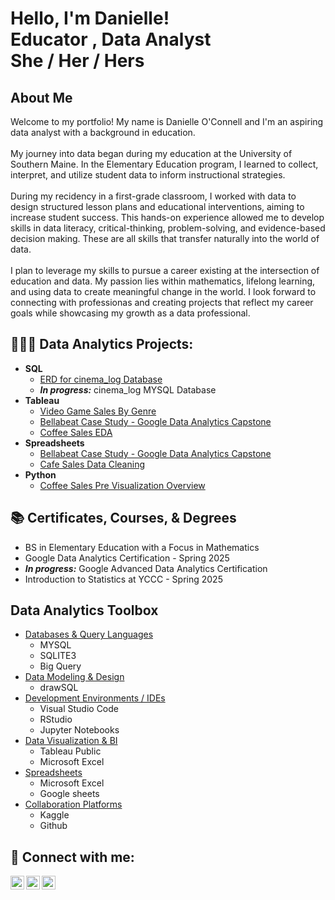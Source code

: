 <h1>Hello, I'm Danielle! <br/><a >Educator </a>, <a >Data Analyst </a> <br/<a > She / Her / Hers</a>

<h2>About Me</h2>

Welcome to my portfolio! My name is Danielle O'Connell and I'm an aspiring data analyst with a background in education. <br/>
<br/>
My journey into data began during my education at the University of Southern Maine. In the Elementary Education program, I learned to collect, interpret, and utilize student data to inform instructional strategies. <br/>
<br/>
During my recidency in a first-grade classroom, I worked with data to design structured lesson plans and educational interventions, aiming to increase student success. This hands-on experience allowed me to develop skills in data literacy, critical-thinking, problem-solving, and evidence-based decision making. These are all skills that transfer naturally into the world of data.<br/>
<br/>
I plan to leverage my skills to pursue a career existing at the intersection of education and data. My passion lies within mathematics, lifelong learning, and using data to create meaningful change in the world. I look forward to connecting with professionas and creating projects that reflect my career goals while showcasing my growth as a data professional.


<h2>👩🏻‍💻 Data Analytics Projects:</h2>

- <b>SQL</b>
  - [ERD for cinema_log Database](https://drawsql.app/teams/none-2722/diagrams/movies/embed)
  - ***In progress:*** cinema_log MYSQL Database 
- <b>Tableau</b>
  - [Video Game Sales By Genre](https://public.tableau.com/shared/4DFW72ZPM?:display_count=n&:origin=viz_share_link)
  - [Bellabeat Case Study - Google Data Analytics Capstone](https://public.tableau.com/views/BellabeatCaseStudy_17481137267880/Title?:language=en-US&:sid=&:redirect=auth&:display_count=n&:origin=viz_share_link)
  - [Coffee Sales EDA](https://public.tableau.com/views/CoffeeSalesEDA/Dashboard1?:language=en-US&:sid=&:redirect=auth&:display_count=n&:origin=viz_share_link)
- <b>Spreadsheets</b>
  - [Bellabeat Case Study - Google Data Analytics Capstone](https://public.tableau.com/views/BellabeatCaseStudy_17481137267880/Title?:language=en-US&:sid=&:redirect=auth&:display_count=n&:origin=viz_share_link)
  - [Cafe Sales Data Cleaning](https://mainecc-my.sharepoint.com/:x:/r/personal/danielle_oconnell_mainecc_edu/Documents/Cafe%20Sales%20Data.xlsx?d=wf6cbb49a297f461db86d449ed2562b1a&csf=1&web=1&e=JiYA4z)
- <b>Python</b>
  - [Coffee Sales Pre Visualization Overview](https://www.kaggle.com/code/danielleoconnell/brief-coffee-sales-eda)

<h2>📚 Certificates, Courses, & Degrees </h2>

- BS in Elementary Education with a Focus in Mathematics 
- Google Data Analytics Certification - Spring 2025
- ***In progress:*** Google Advanced Data Analytics Certification
-  Introduction to Statistics at YCCC - Spring 2025

<h2>Data Analytics Toolbox</h2>

- <ins>Databases & Query Languages</ins>
  - MYSQL
  - SQLITE3
  - Big Query
- <ins>Data Modeling & Design </ins>
  - drawSQL
- <ins>Development Environments / IDEs</ins>
  - Visual Studio Code
  - RStudio
  - Jupyter Notebooks
- <ins>Data Visualization & BI</ins>
  - Tableau Public
  - Microsoft Excel
- <ins>Spreadsheets</ins>
  - Microsoft Excel
  - Google sheets
- <ins>Collaboration Platforms</ins>
  - Kaggle
  - Github 


<h2> 🤳 Connect with me:</h2>

[<img align="left" alt="DanielleOConnell | Gmail" width="22px" src="https://mailmeteor.com/logos/assets/PNG/Gmail_Logo_256px.png" />][Gmail]
[<img align="left" alt="DanielleOConnell | LinkedIn" width="22px" src="https://cdn.jsdelivr.net/npm/simple-icons@v3/icons/linkedin.svg" />][linkedin]
[<img align="left" alt="DanielleOConnell | Kaggle" width="22px" src="https://cdn4.iconfinder.com/data/icons/logos-and-brands/512/189_Kaggle_logo_logos-1024.png" />][Kaggle]

[Gmail]: mailto:danielle.oconnell11@gmail.com
[linkedin]: https://www.linkedin.com/in/danielle-o-connell-9469b235a
[kaggle]: https://www.kaggle.com/danielleoconnell
